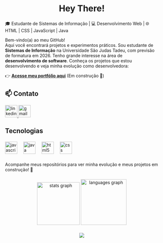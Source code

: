 <h1 align="center">Hey There!</h1>

###

<p align="left">🎓 Estudante de Sistemas de Informação | 💻 Desenvolvimento Web | 🌐 HTML | CSS | JavaScript | Java

Bem-vindo(a) ao meu GitHub!  
Aqui você encontrará projetos e experimentos práticos. Sou estudante de **Sistemas de Informação** na Universidade São Judas Tadeu, com previsão de formatura em 2026. Tenho grande interesse na área de **desenvolvimento de software**. Conheça os projetos que estou desenvolvendo e veja minha evolução como desenvolvedora: 

👉 **[Acesse meu portfólio aqui]()** (Em construção 🚧)


## 📫 Contato

<div align="left">
  <a href="https://www.linkedin.com/in/gidiniz" target="_blank">
    <img src="https://img.shields.io/static/v1?message=LinkedIn&logo=linkedin&label=&color=0077B5&logoColor=white&labelColor=&style=for-the-badge" height="40" alt="linkedin logo"  />
  </a>
  <a href="diniztorres.giovanna@gmail.com" target="_blank">
    <img src="https://img.shields.io/static/v1?message=Gmail&logo=gmail&label=&color=D14836&logoColor=white&labelColor=&style=for-the-badge" height="40" alt="gmail logo"  />
  </a>
</div>

<h2 align="left">Tecnologias</h2>

###

<div align="left">
  <img src="https://cdn.jsdelivr.net/gh/devicons/devicon/icons/javascript/javascript-original.svg" height="40" alt="javascript logo"  />
  <img width="12" />
  <img src="https://cdn.jsdelivr.net/gh/devicons/devicon/icons/java/java-original.svg" height="40" alt="java logo"  />
  <img width="12" />
  <img src="https://cdn.jsdelivr.net/gh/devicons/devicon/icons/html5/html5-original.svg" height="40" alt="html5 logo"  />
  <img width="12" />
  <img src="https://cdn.jsdelivr.net/gh/devicons/devicon/icons/css3/css3-original.svg" height="40" alt="css logo"  />
</div>

###

Acompanhe meus repositórios para ver minha evolução e meus projetos em construção! 🚧</p>

###

<div align="center">
  <img src="https://github-readme-stats.vercel.app/api?username=Ginizu&hide_title=false&hide_rank=false&show_icons=true&include_all_commits=true&count_private=true&disable_animations=false&theme=dark&locale=en&hide_border=false&order=1" height="140" alt="stats graph"  />
  <img src="https://github-readme-stats.vercel.app/api/top-langs?username=Ginizu&locale=en&hide_title=false&layout=compact&card_width=320&langs_count=5&theme=dark&hide_border=false&order=2" height="150" alt="languages graph"  />
</div>

###

<div align="center">
  <img src="https://visitor-badge.laobi.icu/badge?page_id=Ginizu.Ginizu&"  />
</div>
